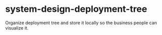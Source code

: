 # system-design-deployment-tree
Organize deployment tree and store it locally so the business people can visualize it.
